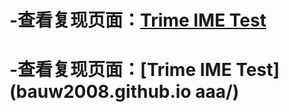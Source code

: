 # -查看复现页面：[Trime IME Test](https://github.com/bauw2008/aaa/blob/main/b.html)


# -查看复现页面：[Trime IME Test](bauw2008.github.io aaa/)
